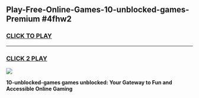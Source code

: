 
## Play-Free-Online-Games-10-unblocked-games-Premium #4fhw2
<h3>
<a href="https://premium.freeplayer.one?title=10-unblocked-games&ref=8M">CLICK TO PLAY</a></h3>
<hr>

<h3>
<a href="https://premium.freeplayer.one?title=10-unblocked-games&ref=8M">CLICK 2 PLAY</a>
  
</h3>

<a href="https://premium.freeplayer.one?title=10-unblocked-games&ref=8M"><img src="https://clearcache.store/games.png"></a>


**10-unblocked-games games unblocked: Your Gateway to Fun and Accessible Online Gaming**
